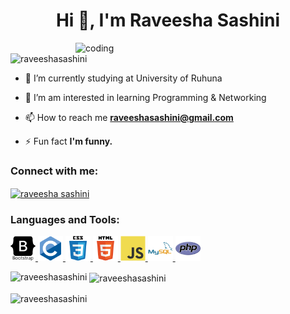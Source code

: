 <h1 align="center">Hi 👋, I'm Raveesha Sashini</h1>

<img align="right" alt="coding" width="400" src="https://media.tenor.com/S59bPkT0pqcAAAAC/programming.gif">
<p align="left"> <img src="https://komarev.com/ghpvc/?username=raveeshasashini&label=Profile%20views&color=0e75b6&style=flat" alt="raveeshasashini" /> </p>

- 🔭 I’m currently studying at University of Ruhuna
  
- 🌱 I’m  am interested in learning  Programming & Networking
  
- 📫 How to reach me **raveeshasashini@gmail.com**

- ⚡ Fun fact **I'm funny.**

<h3 align="left">Connect with me:</h3>
<p align="left">
  
<a href="https://linkedin.com/in/raveesha sashini" target="blank"><img align="center" src="https://raw.githubusercontent.com/rahuldkjain/github-profile-readme-generator/master/src/images/icons/Social/linked-in-alt.svg" alt="raveesha sashini" height="30" width="40" /></a>
</p>

<h3 align="left">Languages and Tools:</h3>
<p align="left"> <a href="https://getbootstrap.com" target="_blank" rel="noreferrer"> <img src="https://raw.githubusercontent.com/devicons/devicon/master/icons/bootstrap/bootstrap-plain-wordmark.svg" alt="bootstrap" width="40" height="40"/> </a> <a href="https://www.cprogramming.com/" target="_blank" rel="noreferrer"> <img src="https://raw.githubusercontent.com/devicons/devicon/master/icons/c/c-original.svg" alt="c" width="40" height="40"/> </a> <a href="https://www.w3schools.com/css/" target="_blank" rel="noreferrer"> <img src="https://raw.githubusercontent.com/devicons/devicon/master/icons/css3/css3-original-wordmark.svg" alt="css3" width="40" height="40"/> </a> <a href="https://www.w3.org/html/" target="_blank" rel="noreferrer"> <img src="https://raw.githubusercontent.com/devicons/devicon/master/icons/html5/html5-original-wordmark.svg" alt="html5" width="40" height="40"/> </a> <a href="https://developer.mozilla.org/en-US/docs/Web/JavaScript" target="_blank" rel="noreferrer"> <img src="https://raw.githubusercontent.com/devicons/devicon/master/icons/javascript/javascript-original.svg" alt="javascript" width="40" height="40"/> </a> <a href="https://www.mysql.com/" target="_blank" rel="noreferrer"> <img src="https://raw.githubusercontent.com/devicons/devicon/master/icons/mysql/mysql-original-wordmark.svg" alt="mysql" width="40" height="40"/> </a> <a href="https://www.php.net" target="_blank" rel="noreferrer"> <img src="https://raw.githubusercontent.com/devicons/devicon/master/icons/php/php-original.svg" alt="php" width="40" height="40"/> </a> </p>

<p><img align="left" src="https://github-readme-stats.vercel.app/api/top-langs?username=raveeshasashini&show_icons=true&locale=en&layout=compact" alt="raveeshasashini" /></p>

<p>&nbsp;<img align="center" src="https://github-readme-stats.vercel.app/api?username=raveeshasashini&show_icons=true&locale=en" alt="raveeshasashini" /></p>

<p><img align="center" src="https://github-readme-streak-stats.herokuapp.com/?user=raveeshasashini&" alt="raveeshasashini" /></p>

